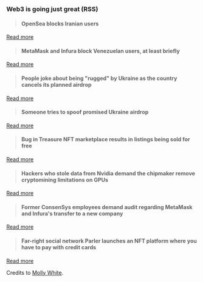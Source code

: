 ### Web3 is going just great (RSS)
<!--START_SECTION:rss_feed-->
> #### OpenSea blocks Iranian users



[Read more]()
> #### MetaMask and Infura block Venezuelan users, at least briefly



[Read more]()
> #### People joke about being &quot;rugged&quot; by Ukraine as the country cancels its planned airdrop



[Read more]()
> #### Someone tries to spoof promised Ukraine airdrop



[Read more]()
> #### Bug in Treasure NFT marketplace results in listings being sold for free



[Read more]()
> #### Hackers who stole data from Nvidia demand the chipmaker remove cryptomining limitations on GPUs



[Read more]()
> #### Former ConsenSys employees demand audit regarding MetaMask and Infura&#39;s transfer to a new company



[Read more]()
> #### Far-right social network Parler launches an NFT platform where you have to pay with credit cards



[Read more]()
<!--END_SECTION:rss_feed-->
Credits to [Molly White](https://www.mollywhite.net/).

